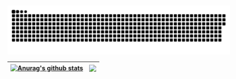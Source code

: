 <a href=#><img src="contributions.svg"></a>

| <a href="https://github.com/anuraghazra/github-readme-stats"><img align="center" src="https://github-readme-stats.vercel.app/api?username=renqi1&show_icons=true&include_all_commits=true&theme=buefy&hide_border=true" alt="Anurag's github stats" /></a> | <a href="https://github.com/renqi1/github-readme-stats"><img align="center" src="https://github-readme-stats.vercel.app/api/top-langs/?username=renqi1&layout=compact&theme=buefy&hide_border=true" /></a> |
| ------------- | ------------- |

<!-- ![Visitor Count](https://profile-counter.glitch.me/renqi1/count.svg) -->
